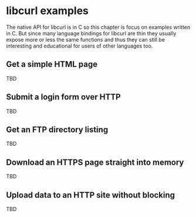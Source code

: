 # libcurl examples

The native API for libcurl is in C so this chapter is focus on examples
written in C. But since many language bindings for libcurl are thin they
usually expose more or less the same functions and thus they can still be
interesting and educational for users of other languages too.

## Get a simple HTML page

TBD

## Submit a login form over HTTP

TBD

## Get an FTP directory listing

TBD

## Download an HTTPS page straight into memory

TBD

## Upload data to an HTTP site without blocking

TBD
